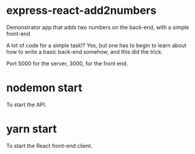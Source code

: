 # express-react-add2numbers
Demonstrator app that adds two numbers on the back-end, with a simple front-end

A lot of code for a simple task!? Yes, but one has to begin to learn about how to write a basic back-end somehow, and this did the trick.

Port 5000 for the server, 3000, for the front end.

# nodemon start  
To start the API.

# yarn start
To start the React front-end client. 
